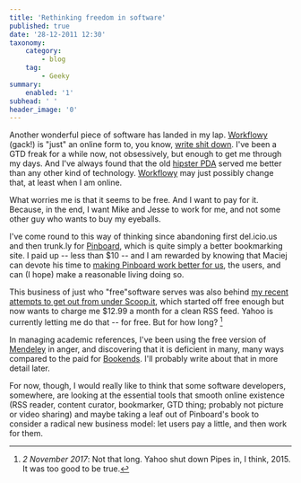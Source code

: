 ```yaml
---
title: 'Rethinking freedom in software'
published: true
date: '28-12-2011 12:30'
taxonomy:
    category:
        - blog
    tag:
        - Geeky
summary:
    enabled: '1'
subhead: ' '
header_image: '0'
---
```


Another wonderful piece of software has landed in my lap. [Workflowy](http://workflowy.com/) (gack!) is "just" an online form to, you know, [write shit down](http://betterbooktitles.com/post/14260965333/gettingthings). I've been a GTD freak for a while now, not obsessively, but enough to get me through my days. And I've always found that the old [hipster PDA](http://www.43folders.com/2004/09/03/introducing-the-hipster-pda) served me better than any other kind of technology. [Workflowy](http://blog.workflowy.com/) may just possibly change that, at least when I am online.

What worries me is that it seems to be free. And I want to pay for it. Because, in the end, I want Mike and Jesse to work for me, and not some other guy who wants to buy my eyeballs.

I've come round to this way of thinking since abandoning first del.icio.us and then trunk.ly for [Pinboard](http://pinboard.in/), which is quite simply a better bookmarking site. I paid up -- less than $10 -- and I am rewarded by knowing that Maciej can devote his time to [making Pinboard work better for us](http://blog.pinboard.in/2011/12/what_i_did_in/), the users, and can (I hope) make a reasonable living doing so.

This business of just who "free"software serves was also behind [my recent attempts to get out from under Scoop.it](http://jeremycherfas.net/2011/12/24/how-yahoo-helped-me-regain-my-love/), which started off free enough but now wants to charge me $12.99 a month for a clean RSS feed. Yahoo is currently letting me do that -- for free. But for how long? [^1]

[^1]: *2 November 2017*: Not that long. Yahoo shut down Pipes in, I think, 2015. It was too good to be true.

In managing academic references, I've been using the free version of [Mendeley](http://mendeley.com/) in anger, and discovering that it is deficient in many, many ways compared to the paid for [Bookends](http://www.sonnysoftware.com/). I'll probably write about that in more detail later.

For now, though, I would really like to think that some software developers, somewhere, are looking at the essential tools that smooth online existence (RSS reader, content curator, bookmarker, GTD thing; probably not picture or video sharing) and maybe taking a leaf out of Pinboard's book to consider a radical new business model: let users pay a little, and then work for them.